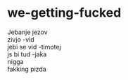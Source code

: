 # we-getting-fucked
Jebanje jezov  
zivjo -vid  
jebi se vid -timotej  
js bi tud -jaka  
nigga   
fakking pizda  

